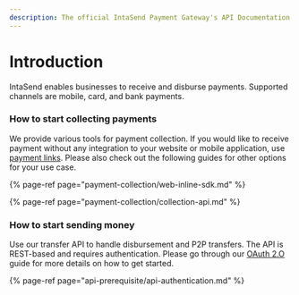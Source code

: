 ```yaml
---
description: The official IntaSend Payment Gateway's API Documentation.
---
```


# Introduction

IntaSend enables businesses to receive and disburse payments. Supported channels are mobile, card, and bank payments. 

### How to start collecting payments

We provide various tools for payment collection. If you would like to receive payment without any integration to your website or mobile application, use [payment links](payment-collection/payment-links.md). Please also check out the following guides for other options for your use case.

{% page-ref page="payment-collection/web-inline-sdk.md" %}

{% page-ref page="payment-collection/collection-api.md" %}

### How to start sending money

Use our transfer API to handle disbursement and P2P transfers. The API is REST-based and requires authentication. Please go through our [OAuth 2.O](api-prerequisite/api-authentication.md) guide for more details on how to get started.

{% page-ref page="api-prerequisite/api-authentication.md" %}

